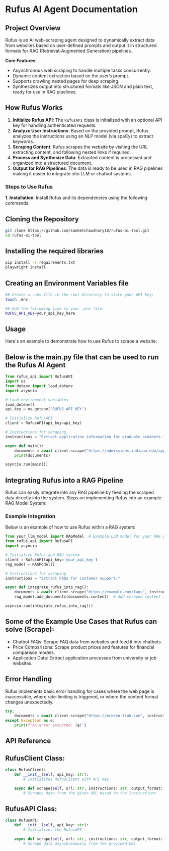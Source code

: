 # Rufus AI Agent Documentation

## Project Overview
Rufus is an AI web-scraping agent designed to dynamically extract data from websites based on user-defined prompts and output it in structured formats for RAG (Retrieval-Augmented Generation) pipelines.

**Core Features**:
- Asynchronous web scraping to handle multiple tasks concurrently.
- Dynamic content extraction based on the user’s prompt.
- Supports crawling nested pages for deep scraping.
- Synthesizes output into structured formats like JSON and plain text, ready for use in RAG pipelines.

## How Rufus Works

1. **Initialize Rufus API**: The `RufusAPI` class is initialized with an optional API key for handling authenticated requests.
2. **Analyze User Instructions**: Based on the provided prompt, Rufus analyzes the instructions using an NLP model (via spaCy) to extract keywords.
3. **Scraping Content**: Rufus scrapes the website by visiting the URL extracting content, and following nested links if required.
4. **Process and Synthesize Data**: Extracted content is processed and organized into a structured document.
5. **Output for RAG Pipelines**: The data is ready to be used in RAG pipelines making it easier to integrate into LLM or chatbot systems.

### Steps to Use Rufus

**1. Installation**:
Install Rufus and its dependencies using the following commands:

## Cloning the Repository
```bash
git clone https://github.com/sanketchaudhary10/rufus-ai-tool.git
cd rufus-ai-tool
```

## Installing the required libraries
```bash
pip install -r requirements.txt
playwright install
```

## Creating an Environment Variables file
```bash
## Create a .env file in the root directory to store your API key:
touch .env

## Add the following line to your .env file:
RUFUS_API_KEY=your_api_key_here
```

## Usage

Here's an example to demonstrate how to use Rufus to scrape a website:

## Below is the main.py file that can be used to run the Rufus AI Agent

```python
from rufus_api import RufusAPI
import os
from dotenv import load_dotenv
import asyncio

# Load environment variables
load_dotenv()
api_key = os.getenv('RUFUS_API_KEY')

# Initialize RufusAPI
client = RufusAPI(api_key=api_key)

# Instructions for scraping
instructions = "Extract application information for graduate students."

async def main():
    documents = await client.scrape("https://admissions.indiana.edu/apply/index.html", instructions)
    print(documents)

asyncio.run(main())
```

## Integrating Rufus into a RAG Pipeline

Rufus can easily integrate into any RAG pipeline by feeding the scraped data directly into the system. Steps on implementing Rufus into an example RAG Model System:

### Example Integration
Below is an example of how to use Rufus within a RAG system:

```python
from your_llm_model import RAGModel  # Example LLM model for your RAG pipeline
from rufus_api import RufusAPI
import asyncio

# Initialize Rufus and RAG system
client = RufusAPI(api_key='your_api_key')
rag_model = RAGModel()

# Instructions for scraping
instructions = "Extract FAQs for customer support."

async def integrate_rufus_into_rag():
    documents = await client.scrape("https://example.com/faqs", instructions)
    rag_model.add_documents(documents.content)  # Add scraped content to RAG model

asyncio.run(integrate_rufus_into_rag())
```

## Some of the Example Use Cases that Rufus can solve (Scrape):
- Chatbot FAQs: Scrape FAQ data from websites and feed it into chatbots.
- Price Comparisons: Scrape product prices and features for financial comparison models.
- Application Data: Extract application processes from university or job websites.

## Error Handling
Rufus implements basic error handling for cases where the web page is inaccessible, where rate-limiting is triggered, or where the content format changes unexpectedly.

```python
try:
    documents = await client.scrape("https://broken-link.com", instructions)
except Exception as e:
    print(f"An error occurred: {e}")
```

## API Reference
## RufusClient Class:
```python
class RufusClient:
    def __init__(self, api_key: str):
        # Initializes RufusClient with API key

    async def scrape(self, url: str, instructions: str, output_format: str = "json"):
        # Scrapes data from the given URL based on the instructions
```

## RufusAPI Class:
```python
class RufusAPI:
    def __init__(self, api_key: str):
        # Initializes the RufusAPI

    async def scrape(self, url: str, instructions: str, output_format: str = "json"):
        # Scrape data asynchronously from the provided URL
```